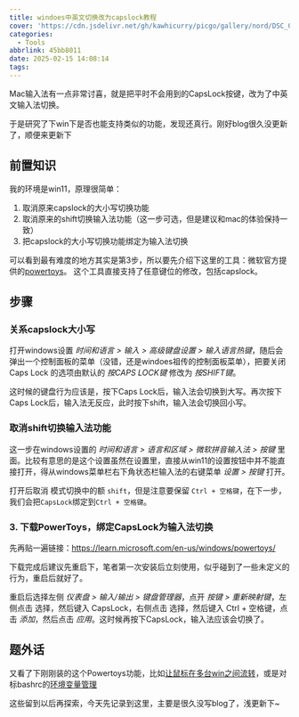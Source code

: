```yaml
---
title: windoes中英文切换改为capslock教程
cover: 'https://cdn.jsdelivr.net/gh/kawhicurry/picgo/gallery/nord/DSC_0147.JPG'
categories:
  - Tools
abbrlink: 45bb8011
date: 2025-02-15 14:08:14
tags:
---
```


Mac输入法有一点非常讨喜，就是把平时不会用到的CapsLock按键，改为了中英文输入法切换。

于是研究了下win下是否也能支持类似的功能，发现还真行。刚好blog很久没更新了，顺便来更新下

## 前置知识

我的环境是win11，原理很简单：

1. 取消原来capslock的大小写切换功能
2. 取消原来的shift切换输入法功能（这一步可选，但是建议和mac的体验保持一致）
3. 把capslock的大小写切换功能绑定为输入法切换

可以看到最有难度的地方其实是第3步，所以要先介绍下这里的工具：微软官方提供的[powertoys](https://learn.microsoft.com/en-us/windows/powertoys/)。
这个工具直接支持了任意键位的修改，包括capslock。

## 步骤

### 关系capslock大小写

打开windows设置 *时间和语言 > 输入 > 高级键盘设置 > 输入语言热键*，随后会弹出一个控制面板的菜单（没错，还是windoes祖传的控制面板菜单），把要关闭Caps Lock 的选项由默认的 *按CAPS LOCK键* 修改为 *按SHIFT键*。

这时候的键盘行为应该是，按下Caps Lock后，输入法会切换到大写。再次按下Caps Lock后，输入法无反应，此时按下shift，输入法会切换回小写。

### 取消shift切换输入法功能

这一步在windows设置的 *时间和语言 > 语言和区域 > 微软拼音输入法 > 按键* 里面。比较有意思的是这个设置虽然在设置里，直接从win11的设置按钮中并不能直接打开，得从windows菜单栏右下角状态栏输入法的右键菜单 *设置 > 按键* 打开。

打开后取消 模式切换中的额 `shift`，但是注意要保留 `Ctrl + 空格键`，在下一步，我们会把`CapsLock`绑定到`Ctrl + 空格键`。

### 3. 下载PowerToys，绑定CapsLock为输入法切换

先再贴一遍链接：https://learn.microsoft.com/en-us/windows/powertoys/

下载完成后建议先重启下，笔者第一次安装后立刻使用，似乎碰到了一些未定义的行为，重启后就好了。

重启后选择左侧 *仪表盘 > 输入/输出 > 键盘管理器*，点开 *按键 > 重新映射键*，左侧点击 选择，然后键入 CapsLock，右侧点击 选择，然后键入 Ctrl + 空格键，点击 *添加*，然后点击 *应用*。这时候再按下CapsLock，输入法应该会切换了。

## 题外话

又看了下刚刚装的这个Powertoys功能，比如[让鼠标在多台win之间流转](https://learn.microsoft.com/zh-cn/windows/powertoys/mouse-without-borders)，或是对标bashrc的[环境变量管理](https://learn.microsoft.com/zh-cn/windows/powertoys/environment-variables)

这些留到以后再探索，今天先记录到这里，主要是很久没写blog了，浅更新下~
